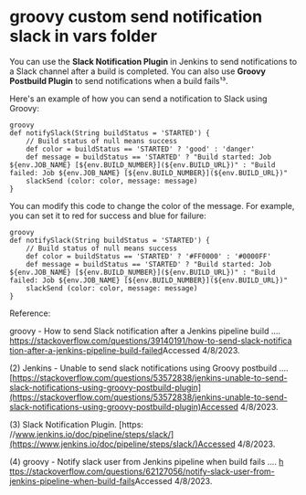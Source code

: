 # groovy custom send notification slack in vars folder



You can use the **Slack Notification Plugin** in Jenkins to send notifications to a Slack channel after a build is completed. You can also use **Groovy Postbuild Plugin** to send notifications when a build fails¹³.



Here's an example of how you can send a notification to Slack using Groovy:



```
groovy
def notifySlack(String buildStatus = 'STARTED') {
    // Build status of null means success
    def color = buildStatus == 'STARTED' ? 'good' : 'danger'
    def message = buildStatus == 'STARTED' ? "Build started: Job ${env.JOB_NAME} [${env.BUILD_NUMBER}](${env.BUILD_URL})" : "Build failed: Job ${env.JOB_NAME} [${env.BUILD_NUMBER}](${env.BUILD_URL})"
    slackSend (color: color, message: message)
}
```





You can modify this code to change the color of the message. For example, you can set it to red for success and blue for failure:

```
groovy
def notifySlack(String buildStatus = 'STARTED') {
    // Build status of null means success
    def color = buildStatus == 'STARTED' ? '#FF0000' : '#0000FF'
    def message = buildStatus == 'STARTED' ? "Build started: Job ${env.JOB_NAME} [${env.BUILD_NUMBER}](${env.BUILD_URL})" : "Build failed: Job ${env.JOB_NAME} [${env.BUILD_NUMBER}](${env.BUILD_URL})"
    slackSend (color: color, message: message)
}
```



Reference:

groovy - How to send Slack notification after a Jenkins pipeline build .... [https://stackoverflow.com/questions/39140191/how-to-send-slack-notifica tion-after-a-jenkins-pipeline-build-failed](https://stackoverflow.com/questions/39140191/how-to-send-slack-notification-after-a-jenkins-pipeline-build-failed)Accessed 4/8/2023.

(2) Jenkins - Unable to send slack notifications using Groovy postbuild .... [https://stackoverflow.com/questions/53572838/jenkins-unable-to-send-slack-notifications-using-groovy-postbuild-plugin](https://stackoverflow.com/questions/53572838/jenkins-unable-to-send-slack-notifications-using-groovy-postbuild-plugin)Accessed 4/8/2023.

(3) Slack Notification Plugin. [https: //www.jenkins.io/doc/pipeline/steps/slack/](https://www.jenkins.io/doc/pipeline/steps/slack/)Accessed 4/8/2023.

(4) groovy - Notify slack user from Jenkins pipeline when build fails .... [h ttps://stackoverflow.com/questions/62127056/notify-slack-user-from-jenkins-pipeline-when-build-fails](https://stackoverflow.com/questions/62127056/notify-slack-user-from-jenkins-pipeline-when-build-fails)Accessed 4/8/2023.



